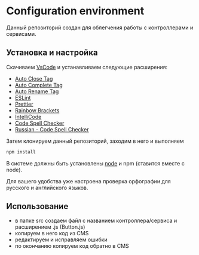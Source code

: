 # Configuration environment

Данный репозиторий создан для облегчения работы с контроллерами и сервисами.

## Установка и настройка

Скачиваем [VsCode](https://code.visualstudio.com/) и устанавливаем следующие расширения:

* [Auto Close Tag](https://marketplace.visualstudio.com/items?itemName=formulahendry.auto-close-tag)
* [Auto Complete Tag](https://marketplace.visualstudio.com/items?itemName=formulahendry.auto-complete-tag)
* [Auto Rename Tag](https://marketplace.visualstudio.com/items?itemName=formulahendry.auto-rename-tag)
* [ESLint](https://marketplace.visualstudio.com/items?itemName=dbaeumer.vscode-eslint)
* [Prettier](https://marketplace.visualstudio.com/items?itemName=esbenp.prettier-vscode)
* [Rainbow Brackets](https://marketplace.visualstudio.com/items?itemName=2gua.rainbow-brackets)
* [IntelliCode](https://marketplace.visualstudio.com/items?itemName=VisualStudioExptTeam.vscodeintellicode)
* [Code Spell Checker](https://marketplace.visualstudio.com/items?itemName=streetsidesoftware.code-spell-checker)
* [Russian - Code Spell Checker](https://marketplace.visualstudio.com/items?itemName=streetsidesoftware.code-spell-checker-russian)

Затем клонируем данный репозиторий, заходим в него и выполняем

```bash
npm install
```

В системе должны быть установлены [node](https://nodejs.org/en/) и npm (ставится вместе c node).  

Для вашего удобства уже настроена проверка орфографии для русского и английского языков.

## Использование

* в папке src создаем файл с названием контроллера/сервиса и расширением .js (Button.js)
* копируем в него код из CMS
* редактируем и исправляем ошибки
* по окончанию копируем код обратно в CMS
